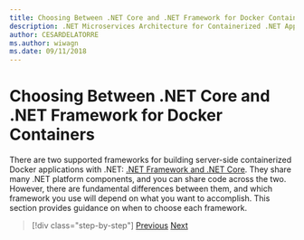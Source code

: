 ```yaml
---
title: Choosing Between .NET Core and .NET Framework for Docker Containers
description: .NET Microservices Architecture for Containerized .NET Applications | Choosing Between .NET Core and .NET Framework for Docker Containers
author: CESARDELATORRE
ms.author: wiwagn
ms.date: 09/11/2018
---
```

# Choosing Between .NET Core and .NET Framework for Docker Containers

There are two supported frameworks for building server-side containerized Docker applications with .NET: [.NET Framework and .NET Core](https://www.microsoft.com/net/download). They share many .NET platform components, and you can share code across the two. However, there are fundamental differences between them, and which framework you use will depend on what you want to accomplish. This section provides guidance on when to choose each framework.

>[!div class="step-by-step"]
>[Previous](../container-docker-introduction/docker-containers-images-registries.md)
>[Next](general-guidance.md)
